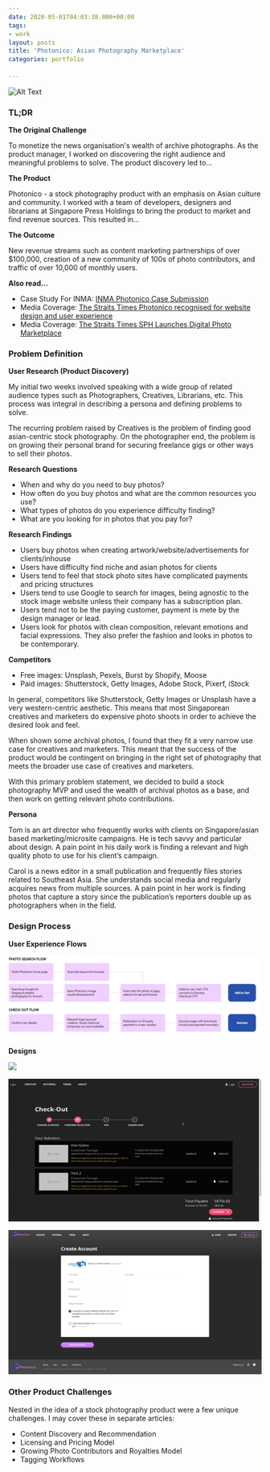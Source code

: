 ```yaml
---
date: 2020-05-01T04:03:38.000+00:00
tags:
- work
layout: posts
title: 'Photonico: Asian Photography Marketplace'
categories: portfolio

---
```

![Alt Text](/uploads/photonico.gif)

### TL;DR

**The Original Challenge**

To monetize the news organisation's wealth of archive photographs. As the product manager, I worked on discovering the right audience and meaningful problems to solve. The product discovery led to...

**The Product**

Photonico - a stock photography product with an emphasis on Asian culture and community. I worked with a team of developers, designers and librarians at Singapore Press Holdings to bring the product to market and find revenue sources. This resulted in...

**The Outcome**

New revenue streams such as content marketing partnerships of over $100,000, creation of a new community of 100s of photo contributors, and traffic of over 10,000 of monthly users.

**Also read...**

* Case Study For INMA: [INMA Photonico Case Submission](https://github.com/brianngan/brianngan.github.io/raw/master/uploads/Photonico%20INMA%20Submission.pdf)
* Media Coverage: [The Straits Times Photonico recognised for website design and user experience](https://www.straitstimes.com/singapore/sphs-photonico-recognised-for-website-design-and-user-experience)
* Media Coverage: [The Straits Times SPH Launches Digital Photo Marketplace]()

### Problem Definition

**User Research (Product Discovery)**

My initial two weeks involved speaking with a wide group of related audience types such as Photographers, Creatives, Librarians, etc. This process was integral in describing a persona and defining problems to solve.

The recurring problem raised by Creatives is the problem of finding good asian-centric stock photography. On the photographer end, the problem is on growing their personal brand for securing freelance gigs or other ways to sell their photos.

**Research Questions**

* When and why do you need to buy photos?
* How often do you buy photos and what are the common resources you use?
* What types of photos do you experience difficulty finding?
* What are you looking for in photos that you pay for?

**Research Findings**

* Users buy photos when creating artwork/website/advertisements for clients/inhouse
* Users have difficulty find niche and asian photos for clients
* Users tend to feel that stock photo sites have complicated payments and pricing structures
* Users tend to use Google to search for images, being agnostic to the stock image website unless their company has a subscription plan.
* Users tend not to be the paying customer, payment is mete by the design manager or lead.
* Users look for photos with clean composition, relevant emotions and facial expressions. They also prefer the fashion and looks in photos to be contemporary.

**Competitors**

* Free images: Unsplash, Pexels, Burst by Shopify, Moose
* Paid images: Shutterstock, Getty Images, Adobe Stock, Pixerf, iStock

In general, competitors like Shutterstock, Getty Images or Unsplash have a very western-centric aesthetic. This means that most Singaporean creatives and marketers do expensive photo shoots in order to achieve the desired look and feel.

When shown some archival photos, I found that they fit a very narrow use case for creatives and marketers. This meant that the success of the product would be contingent on bringing in the right set of photography that meets the broader use case of creatives and marketers.

With this primary problem statement, we decided to build a stock photography MVP and used the wealth of archival photos as a base, and then work on getting relevant photo contributions.

**Persona**

Tom is an art director who frequently works with clients on Singapore/asian based marketing/microsite campaigns. He is tech savvy and particular about design. A pain point in his daily work is finding a relevant and high quality photo to use for his client’s campaign.

Carol is a news editor in a small publication and frequently files stories related to Southeast Asia. She understands social media and regularly acquires news from multiple sources. A pain point in her work is finding photos that capture a story since the publication’s reporters double up as photographers when in the field.

### Design Process

**User Experience Flows**

![](/uploads/photonico-ux-flow.png)

**Designs**

![](/uploads/screencapture-photonico-asia-2019-05-27-20_46_02.png)

  

  
![](/uploads/photonico-checkout.gif)

  

![](/uploads/screencapture-photonico-asia-register-2019-05-27-17_36_28.png)

   

     

### Other Product Challenges

Nested in the idea of a stock photography product were a few unique challenges. I may cover these in separate articles:

* Content Discovery and Recommendation
* Licensing and Pricing Model
* Growing Photo Contributors and Royalties Model
* Tagging Workflows